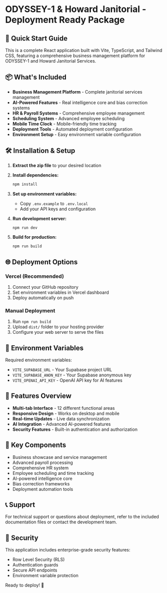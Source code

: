 # ODYSSEY-1 & Howard Janitorial - Deployment Ready Package

## 🚀 Quick Start Guide

This is a complete React application built with Vite, TypeScript, and Tailwind CSS, featuring a comprehensive business management platform for ODYSSEY-1 and Howard Janitorial Services.

## 📦 What's Included

- **Business Management Platform** - Complete janitorial services management
- **AI-Powered Features** - Real intelligence core and bias correction systems
- **HR & Payroll Systems** - Comprehensive employee management
- **Scheduling System** - Advanced employee scheduling
- **Mobile Time Clock** - Mobile-friendly time tracking
- **Deployment Tools** - Automated deployment configuration
- **Environment Setup** - Easy environment variable configuration

## 🛠️ Installation & Setup

1. **Extract the zip file** to your desired location
2. **Install dependencies:**
   ```bash
   npm install
   ```

3. **Set up environment variables:**
   - Copy `.env.example` to `.env.local`
   - Add your API keys and configuration

4. **Run development server:**
   ```bash
   npm run dev
   ```

5. **Build for production:**
   ```bash
   npm run build
   ```

## 🌐 Deployment Options

### Vercel (Recommended)
1. Connect your GitHub repository
2. Set environment variables in Vercel dashboard
3. Deploy automatically on push

### Manual Deployment
1. Run `npm run build`
2. Upload `dist/` folder to your hosting provider
3. Configure your web server to serve the files

## 🔧 Environment Variables

Required environment variables:
- `VITE_SUPABASE_URL` - Your Supabase project URL
- `VITE_SUPABASE_ANON_KEY` - Your Supabase anonymous key
- `VITE_OPENAI_API_KEY` - OpenAI API key for AI features

## 📱 Features Overview

- **Multi-tab Interface** - 12 different functional areas
- **Responsive Design** - Works on desktop and mobile
- **Real-time Updates** - Live data synchronization
- **AI Integration** - Advanced AI-powered features
- **Security Features** - Built-in authentication and authorization

## 🎯 Key Components

- Business showcase and service management
- Advanced payroll processing
- Comprehensive HR system
- Employee scheduling and time tracking
- AI-powered intelligence core
- Bias correction frameworks
- Deployment automation tools

## 📞 Support

For technical support or questions about deployment, refer to the included documentation files or contact the development team.

## 🔐 Security

This application includes enterprise-grade security features:
- Row Level Security (RLS)
- Authentication guards
- Secure API endpoints
- Environment variable protection

Ready to deploy! 🚀